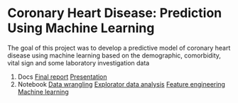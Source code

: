 # Coronary Heart Disease: Prediction Using Machine Learning
The goal of this project was to develop a predictive model of coronary heart disease using machine learning based on the demographic, comorbidity, vital sign and some laboratory investigation data
1. Docs
[Final report](https://github.com/spiya/Coronary_heart_disease_prediction/blob/main/Report_Final.pdf)
[Presentation](https://github.com/spiya/Coronary_heart_disease_prediction/blob/main/Presentation_final.pdf)
2. Notebook
[Data wrangling](https://github.com/spiya/Coronary_heart_disease_prediction/blob/main/notebook/01_Data_wrangling.ipynb)
[Explorator data analysis](https://github.com/spiya/Coronary_heart_disease_prediction/blob/main/notebook/02_EDA.ipynb)
[Feature engineering](https://github.com/spiya/Coronary_heart_disease_prediction/blob/main/notebook/03_Feature_engineering.ipynb)
[Machine learning](https://github.com/spiya/Coronary_heart_disease_prediction/blob/main/notebook/04_Modelling.ipynb)

